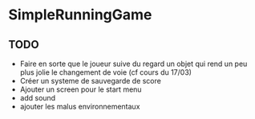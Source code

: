 # SimpleRunningGame

## TODO
* Faire en sorte que le joueur suive du regard un objet qui rend un peu plus jolie le changement de voie (cf cours du 17/03)
* Créer un systeme de sauvegarde de score 
* Ajouter un screen pour le start menu
* add sound
* ajouter les malus environnementaux